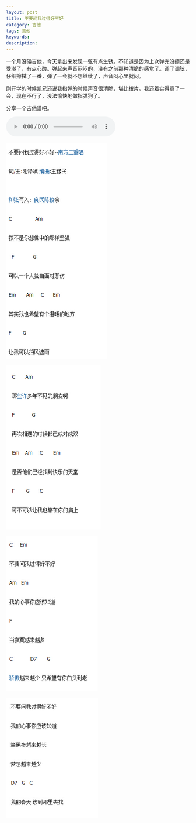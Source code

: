```yaml
---
layout: post
title: 不要问我过得好不好
category: 吉他
tags: 吉他
keywords: 
description: 
---
```


一个月没碰吉他，今天拿出来发现一弦有点生锈。不知道是因为上次弹完没擦还是受潮了，有点心酸。弹起来声音闷闷的，没有之前那种清脆的感觉了。调了调弦，仔细擦拭了一番，弹了一会就不想继续了，声音闷心里就闷。

刚开学的时候凯兄还说我指弹的时候声音很清脆，堪比拨片。我还着实得意了一会，现在不行了，没法愉快地做指弹狗了。

分享一个吉他谱吧。

<audio controls>
  <source src="/public/audio/不要问我过得好不好.mp3" type="audio/mpeg">
  您的浏览器不支持 audio 元素。
</audio>

![](/public/img/guitar/buyaowenwo_1.jpg)

![](/public/img/guitar/buyaowenwo_2.jpg)

![](/public/img/guitar/buyaowenwo_3.jpg)

![](/public/img/guitar/buyaowenwo_4.jpg)
